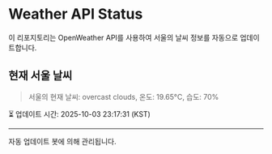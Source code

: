 
# Weather API Status

이 리포지토리는 OpenWeather API를 사용하여 서울의 날씨 정보를 자동으로 업데이트합니다.

## 현재 서울 날씨
> 서울의 현재 날씨: overcast clouds, 온도: 19.65°C, 습도: 70%

⏳ 업데이트 시간: 2025-10-03 23:17:31 (KST)

---
자동 업데이트 봇에 의해 관리됩니다.
